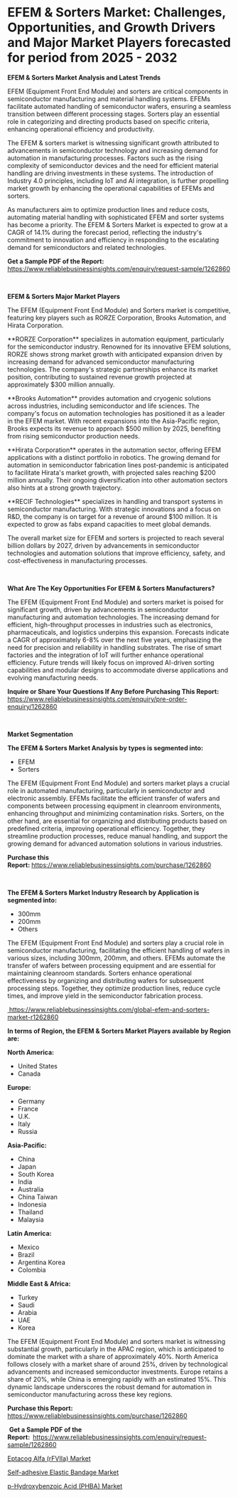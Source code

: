 <p><h1>EFEM & Sorters Market: Challenges, Opportunities, and Growth Drivers and Major Market Players forecasted for period from 2025 - 2032</h1></p><p><strong>EFEM & Sorters Market Analysis and Latest Trends</strong></p>
<p><p>EFEM (Equipment Front End Module) and sorters are critical components in semiconductor manufacturing and material handling systems. EFEMs facilitate automated handling of semiconductor wafers, ensuring a seamless transition between different processing stages. Sorters play an essential role in categorizing and directing products based on specific criteria, enhancing operational efficiency and productivity.</p><p>The EFEM & sorters market is witnessing significant growth attributed to advancements in semiconductor technology and increasing demand for automation in manufacturing processes. Factors such as the rising complexity of semiconductor devices and the need for efficient material handling are driving investments in these systems. The introduction of Industry 4.0 principles, including IoT and AI integration, is further propelling market growth by enhancing the operational capabilities of EFEMs and sorters.</p><p>As manufacturers aim to optimize production lines and reduce costs, automating material handling with sophisticated EFEM and sorter systems has become a priority. The EFEM & Sorters Market is expected to grow at a CAGR of 14.1% during the forecast period, reflecting the industry's commitment to innovation and efficiency in responding to the escalating demand for semiconductors and related technologies.</p></p>
<p><strong>Get a Sample PDF of the Report:&nbsp;</strong> <a href="https://www.reliablebusinessinsights.com/enquiry/request-sample/1262860?utm_campaign=62&utm_medium=2&utm_source=Github&utm_content=ia&utm_term=07012025&utm_id=efem-sorters">https://www.reliablebusinessinsights.com/enquiry/request-sample/1262860</a></p>
<p>&nbsp;</p>
<p><strong>EFEM & Sorters Major Market Players</strong></p>
<p><p>The EFEM (Equipment Front End Module) and Sorters market is competitive, featuring key players such as RORZE Corporation, Brooks Automation, and Hirata Corporation. </p><p>**RORZE Corporation** specializes in automation equipment, particularly for the semiconductor industry. Renowned for its innovative EFEM solutions, RORZE shows strong market growth with anticipated expansion driven by increasing demand for advanced semiconductor manufacturing technologies. The company's strategic partnerships enhance its market position, contributing to sustained revenue growth projected at approximately $300 million annually.</p><p>**Brooks Automation** provides automation and cryogenic solutions across industries, including semiconductor and life sciences. The company's focus on automation technologies has positioned it as a leader in the EFEM market. With recent expansions into the Asia-Pacific region, Brooks expects its revenue to approach $500 million by 2025, benefiting from rising semiconductor production needs.</p><p>**Hirata Corporation** operates in the automation sector, offering EFEM applications with a distinct portfolio in robotics. The growing demand for automation in semiconductor fabrication lines post-pandemic is anticipated to facilitate Hirata's market growth, with projected sales reaching $200 million annually. Their ongoing diversification into other automation sectors also hints at a strong growth trajectory.</p><p>**RECIF Technologies** specializes in handling and transport systems in semiconductor manufacturing. With strategic innovations and a focus on R&D, the company is on target for a revenue of around $100 million. It is expected to grow as fabs expand capacities to meet global demands.</p><p>The overall market size for EFEM and sorters is projected to reach several billion dollars by 2027, driven by advancements in semiconductor technologies and automation solutions that improve efficiency, safety, and cost-effectiveness in manufacturing processes.</p></p>
<p>&nbsp;</p>
<p><strong>What Are The Key Opportunities For EFEM & Sorters Manufacturers?</strong></p>
<p><p>The EFEM (Equipment Front End Module) and sorters market is poised for significant growth, driven by advancements in semiconductor manufacturing and automation technologies. The increasing demand for efficient, high-throughput processes in industries such as electronics, pharmaceuticals, and logistics underpins this expansion. Forecasts indicate a CAGR of approximately 6-8% over the next five years, emphasizing the need for precision and reliability in handling substrates. The rise of smart factories and the integration of IoT will further enhance operational efficiency. Future trends will likely focus on improved AI-driven sorting capabilities and modular designs to accommodate diverse applications and evolving manufacturing needs.</p></p>
<p><strong>Inquire or Share Your Questions If Any Before Purchasing This Report:</strong> <a href="https://www.reliablebusinessinsights.com/enquiry/pre-order-enquiry/1262860?utm_campaign=62&utm_medium=2&utm_source=Github&utm_content=ia&utm_term=07012025&utm_id=efem-sorters">https://www.reliablebusinessinsights.com/enquiry/pre-order-enquiry/1262860</a></p>
<p>&nbsp;</p>
<p><strong>Market Segmentation</strong></p>
<p><strong>The EFEM & Sorters Market Analysis by types is segmented into:</strong></p>
<p><ul><li>EFEM</li><li>Sorters</li></ul></p>
<p><p>The EFEM (Equipment Front End Module) and sorters market plays a crucial role in automated manufacturing, particularly in semiconductor and electronic assembly. EFEMs facilitate the efficient transfer of wafers and components between processing equipment in cleanroom environments, enhancing throughput and minimizing contamination risks. Sorters, on the other hand, are essential for organizing and distributing products based on predefined criteria, improving operational efficiency. Together, they streamline production processes, reduce manual handling, and support the growing demand for advanced automation solutions in various industries.</p></p>
<p><strong>Purchase this Report:&nbsp;</strong><a href="https://www.reliablebusinessinsights.com/purchase/1262860?utm_campaign=62&utm_medium=2&utm_source=Github&utm_content=ia&utm_term=07012025&utm_id=efem-sorters">https://www.reliablebusinessinsights.com/purchase/1262860</a></p>
<p>&nbsp;</p>
<p><strong>The EFEM & Sorters Market Industry Research by Application is segmented into:</strong></p>
<p><ul><li>300mm</li><li>200mm</li><li>Others</li></ul></p>
<p><p>The EFEM (Equipment Front End Module) and sorters play a crucial role in semiconductor manufacturing, facilitating the efficient handling of wafers in various sizes, including 300mm, 200mm, and others. EFEMs automate the transfer of wafers between processing equipment and are essential for maintaining cleanroom standards. Sorters enhance operational effectiveness by organizing and distributing wafers for subsequent processing steps. Together, they optimize production lines, reduce cycle times, and improve yield in the semiconductor fabrication process.</p></p>
<p><a href="https://www.reliablebusinessinsights.com/global-efem-and-sorters-market-r1262860?utm_campaign=62&utm_medium=2&utm_source=Github&utm_content=ia&utm_term=07012025&utm_id=efem-sorters">&nbsp;https://www.reliablebusinessinsights.com/global-efem-and-sorters-market-r1262860</a></p>
<p><strong>In terms of Region, the EFEM & Sorters Market Players available by Region are:</strong></p>
<p>
    <p> <strong> North America: </strong>
        <ul>
            <li>United States</li>
            <li>Canada</li>
        </ul>
        </p> 
    <p> <strong> Europe: </strong>
        <ul>
            <li>Germany</li>
            <li>France</li>
            <li>U.K.</li>
            <li>Italy</li>
            <li>Russia</li>
        </ul>
        </p> 
    <p> <strong> Asia-Pacific: </strong>
        <ul>
            <li>China</li>
            <li>Japan</li>
            <li>South Korea</li>
            <li>India</li>
            <li>Australia</li>
            <li>China Taiwan</li>
            <li>Indonesia</li>
            <li>Thailand</li>
            <li>Malaysia</li>
        </ul>
        </p> 
    <p> <strong> Latin America: </strong>
        <ul>
            <li>Mexico</li>
            <li>Brazil</li>
            <li>Argentina Korea</li>
            <li>Colombia</li>
        </ul>
        </p> 
    <p> <strong> Middle East & Africa: </strong>
        <ul>
            <li>Turkey</li>
            <li>Saudi</li>
            <li>Arabia</li>
            <li>UAE</li>
            <li>Korea</li>
        </ul>
    </p>
    </p>
<p><p>The EFEM (Equipment Front End Module) and sorters market is witnessing substantial growth, particularly in the APAC region, which is anticipated to dominate the market with a share of approximately 40%. North America follows closely with a market share of around 25%, driven by technological advancements and increased semiconductor investments. Europe retains a share of 20%, while China is emerging rapidly with an estimated 15%. This dynamic landscape underscores the robust demand for automation in semiconductor manufacturing across these key regions.</p></p>
<p><strong>Purchase this Report: </strong><a href="https://www.reliablebusinessinsights.com/purchase/1262860?utm_campaign=62&utm_medium=2&utm_source=Github&utm_content=ia&utm_term=07012025&utm_id=efem-sorters">https://www.reliablebusinessinsights.com/purchase/1262860</a></p>
<p>&nbsp;<strong>Get a Sample PDF of the Report:&nbsp;&nbsp;</strong><a href="https://www.reliablebusinessinsights.com/enquiry/request-sample/1262860?utm_campaign=62&utm_medium=2&utm_source=Github&utm_content=ia&utm_term=07012025&utm_id=efem-sorters">https://www.reliablebusinessinsights.com/enquiry/request-sample/1262860</a></p>
<p><strong></strong></p>
<p><p><a href="https://github.com/organophelia8282/Market-Research-Report-List-1/blob/main/eptacog-alfa-rfviia-market.md?utm_campaign=62&utm_medium=2&utm_source=Github&utm_content=ia&utm_term=07012025&utm_id=efem-sorters">Eptacog Alfa (rFVIIa) Market</a></p><p><a href="https://github.com/jamastodola515/Market-Research-Report-List-1/blob/main/self-adhesive-elastic-bandage-market.md?utm_campaign=62&utm_medium=2&utm_source=Github&utm_content=ia&utm_term=07012025&utm_id=efem-sorters">Self-adhesive Elastic Bandage Market</a></p><p><a href="https://github.com/danikabiele541/Market-Research-Report-List-1/blob/main/p-hydroxybenzoic-acid-phba-market.md?utm_campaign=62&utm_medium=2&utm_source=Github&utm_content=ia&utm_term=07012025&utm_id=efem-sorters">p-Hydroxybenzoic Acid (PHBA) Market</a></p></p>